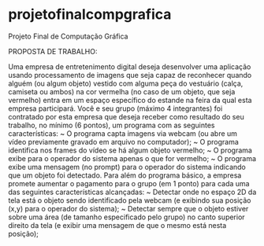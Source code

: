 # projetofinalcompgrafica
Projeto Final de Computação Gráfica

PROPOSTA DE TRABALHO:

Uma empresa de entretenimento digital deseja desenvolver uma aplicação usando processamento de imagens que seja capaz de reconhecer quando alguém (ou algum objeto) vestido com alguma peça do vestuário (calça, camiseta ou ambos) na cor vermelha (no caso de um objeto, que seja vermelho) entra em um espaço específico do estande na feira da qual esta empresa participará.
Você e seu grupo (máximo 4 integrantes) foi contratado por esta empresa que deseja receber como resultado do seu trabalho, no mínimo (6 pontos), um programa com as seguintes características:
~ O programa capta imagens via webcam (ou abre um vídeo previamente gravado em arquivo no computador);
~ O programa identifica nos frames do vídeo se há algum objeto vermelho;
~ O programa exibe para o operador do sistema apenas o que for vermelho;
~ O programa exibe uma mensagem (no prompt) para o operador do sistema indicando que um objeto foi detectado.
Para além do programa básico, a empresa promete aumentar o pagamento para o grupo (em 1 ponto) para cada uma das seguintes características alcançadas:
~ Detectar onde no espaço 2D da tela está o objeto sendo identificado pela webcam (e exibindo sua posição (x,y) para o operador do sistema);
~ Detectar sempre que o objeto estiver sobre uma área (de tamanho especificado pelo grupo) no canto superior direito da tela (e exibir uma mensagem de que o mesmo está nesta posição);
